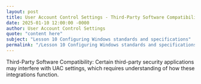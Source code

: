 ```yaml
---
layout: post
title: User Account Control Settings - Third-Party Software Compatibility
date: 2025-01-10 12:00:00 -0000
author: User Account Control Settings
quote: "content here"
subject: "Lesson 10 Configuring Windows standards and specifications"
permalink: "/Lesson 10 Configuring Windows standards and specifications/User Account Control Settings/User Account Control Settings - Third-Party Software Compatibility"
---
```


Third-Party Software Compatibility: Certain third-party security applications may interfere with UAC settings, which requires understanding of how these integrations function.
